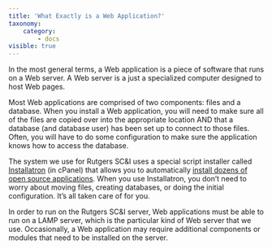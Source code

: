 ```yaml
---
title: 'What Exactly is a Web Application?'
taxonomy:
    category:
        - docs
visible: true
---
```


In the most general terms, a Web application is a piece of software that runs on a Web server. A Web server is a just a specialized computer designed to host Web pages.

Most Web applications are comprised of two components: files and a database. When you install a Web application, you will need to make sure all of the files are copied over into the appropriate location AND that a database (and database user) has been set up to connect to those files. Often, you will have to do some configuration to make sure the application knows how to access the database.

The system we use for Rutgers SC&I uses a special script installer called [Installatron](http://installatron.com/) (in cPanel) that allows you to automatically [install dozens of open source applications](). When you use Installatron, you don’t need to worry about moving files, creating databases, or doing the initial configuration. It’s all taken care of for you.

In order to run on the Rutgers SC&I server, Web applications must be able to run on a LAMP server, which is the particular kind of Web server that we use. Occasionally, a Web application may require additional components or modules that need to be installed on the server.
